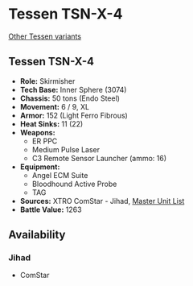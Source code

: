 # Tessen TSN-X-4

[Other Tessen variants](../tessen.md)

## Tessen TSN-X-4
- **Role:** Skirmisher
- **Tech Base:** Inner Sphere (3074)
- **Chassis:** 50 tons (Endo Steel)
- **Movement:** 6 / 9, XL
- **Armor:** 152 (Light Ferro Fibrous)
- **Heat Sinks:** 11 (22)
- **Weapons:**
  - ER PPC
  - Medium Pulse Laser
  - C3 Remote Sensor Launcher (ammo: 16)
- **Equipment:**
  - Angel ECM Suite
  - Bloodhound Active Probe
  - TAG
- **Sources:** XTRO ComStar - Jihad, [Master Unit List](http://masterunitlist.info/Unit/Details/5549/tessen-tsn-x-4)
- **Battle Value:** 1263

## Availability

### Jihad
- ComStar

